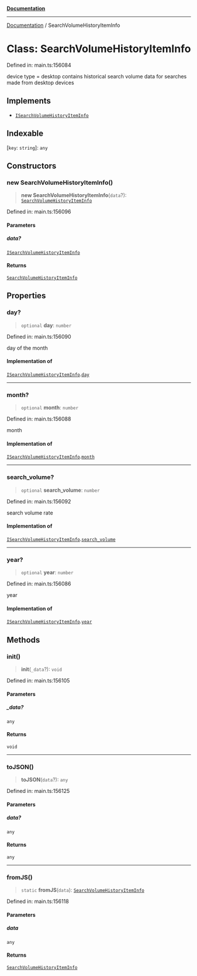 [**Documentation**](../README.md)

***

[Documentation](../README.md) / SearchVolumeHistoryItemInfo

# Class: SearchVolumeHistoryItemInfo

Defined in: main.ts:156084

device type = desktop contains historical search volume data for searches made from desktop devices

## Implements

- [`ISearchVolumeHistoryItemInfo`](../interfaces/ISearchVolumeHistoryItemInfo.md)

## Indexable

\[`key`: `string`\]: `any`

## Constructors

### new SearchVolumeHistoryItemInfo()

> **new SearchVolumeHistoryItemInfo**(`data`?): [`SearchVolumeHistoryItemInfo`](SearchVolumeHistoryItemInfo.md)

Defined in: main.ts:156096

#### Parameters

##### data?

[`ISearchVolumeHistoryItemInfo`](../interfaces/ISearchVolumeHistoryItemInfo.md)

#### Returns

[`SearchVolumeHistoryItemInfo`](SearchVolumeHistoryItemInfo.md)

## Properties

### day?

> `optional` **day**: `number`

Defined in: main.ts:156090

day of the month

#### Implementation of

[`ISearchVolumeHistoryItemInfo`](../interfaces/ISearchVolumeHistoryItemInfo.md).[`day`](../interfaces/ISearchVolumeHistoryItemInfo.md#day)

***

### month?

> `optional` **month**: `number`

Defined in: main.ts:156088

month

#### Implementation of

[`ISearchVolumeHistoryItemInfo`](../interfaces/ISearchVolumeHistoryItemInfo.md).[`month`](../interfaces/ISearchVolumeHistoryItemInfo.md#month)

***

### search\_volume?

> `optional` **search\_volume**: `number`

Defined in: main.ts:156092

search volume rate

#### Implementation of

[`ISearchVolumeHistoryItemInfo`](../interfaces/ISearchVolumeHistoryItemInfo.md).[`search_volume`](../interfaces/ISearchVolumeHistoryItemInfo.md#search_volume)

***

### year?

> `optional` **year**: `number`

Defined in: main.ts:156086

year

#### Implementation of

[`ISearchVolumeHistoryItemInfo`](../interfaces/ISearchVolumeHistoryItemInfo.md).[`year`](../interfaces/ISearchVolumeHistoryItemInfo.md#year)

## Methods

### init()

> **init**(`_data`?): `void`

Defined in: main.ts:156105

#### Parameters

##### \_data?

`any`

#### Returns

`void`

***

### toJSON()

> **toJSON**(`data`?): `any`

Defined in: main.ts:156125

#### Parameters

##### data?

`any`

#### Returns

`any`

***

### fromJS()

> `static` **fromJS**(`data`): [`SearchVolumeHistoryItemInfo`](SearchVolumeHistoryItemInfo.md)

Defined in: main.ts:156118

#### Parameters

##### data

`any`

#### Returns

[`SearchVolumeHistoryItemInfo`](SearchVolumeHistoryItemInfo.md)

